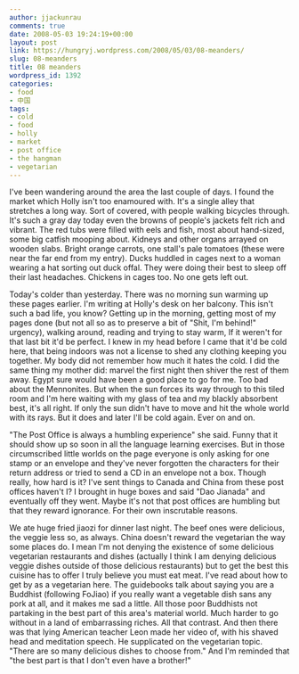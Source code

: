 ```yaml
---
author: jjackunrau
comments: true
date: 2008-05-03 19:24:19+00:00
layout: post
link: https://hungryj.wordpress.com/2008/05/03/08-meanders/
slug: 08-meanders
title: 08 meanders
wordpress_id: 1392
categories:
- food
- 中国
tags:
- cold
- food
- holly
- market
- post office
- the hangman
- vegetarian
---
```


I've been wandering around the area the last couple of days. I found the market which Holly isn't too enamoured with. It's a single alley that stretches a long way. Sort of covered, with people walking bicycles through. It's such a gray day today even the browns of people's jackets felt rich and vibrant. The red tubs were filled with eels and fish, most about hand-sized, some big catfish mooping about. Kidneys and other organs arrayed on wooden slabs. Bright orange carrots, one stall's pale tomatoes (these were near the far end from my entry). Ducks huddled in cages next to a woman wearing a hat sorting out duck offal. They were doing their best to sleep off their last headaches. Chickens in cages too. No one gets left out.

Today's colder than yesterday. There was no morning sun warming up these pages earlier. I'm writing at Holly's desk on her balcony. This isn't such a bad life, you know? Getting up in the morning, getting most of my pages done (but not all so as to preserve a bit of "Shit, I'm behind!" urgency), walking around, reading and trying to stay warm, If it weren't for that last bit it'd be perfect. I knew in my head before I came that it'd be cold here, that being indoors was not a license to shed any clothing keeping you together. My body did not remember how much it hates the cold. I did the same thing my mother did: marvel the first night then shiver the rest of them away. Egypt sure would have been a good place to go for me. Too bad about the Mennonites. But when the sun forces its way through to this tiled room and I'm here waiting with my glass of tea and my blackly absorbent best, it's all right. If only the sun didn't have to move and hit the whole world with its rays. But it does and later I'll be cold again. Ever on and on.

"The Post Office is always a humbling experience" she said. Funny that it should show up so soon in all the language learning exercises. But in those circumscribed little worlds on the page everyone is only asking for one stamp or an envelope and they've never forgotten the characters for their return address or tried to send a CD in an envelope not a box. Though really, how hard is it? I've sent things to Canada and China from these post offices haven't I? I brought in huge boxes and said "Dao Jianada" and eventually off they went. Maybe it's not that post offices are humbling but that they reward ignorance. For their own inscrutable reasons.

We ate huge fried jiaozi for dinner last night. The beef ones were delicious, the veggie less so, as always. China doesn't reward the vegetarian the way some places do. I mean I'm not denying the existence of some delicious vegetarian restaurants and dishes (actually I think I am denying delicious veggie dishes outside of those delicious restaurants) but to get the best this cuisine has to offer I truly believe you must eat meat. I've read about how to get by as a vegetarian here. The guidebooks talk about saying you are a Buddhist (following FoJiao) if you really want a vegetable dish sans any pork at all, and it makes me sad a little. All those poor Buddhists not partaking in the best part of this area's material world. Much harder to go without in a land of embarrassing riches. All that contrast. And then there was that lying American teacher Leon made her video of, with his shaved head and meditation speech. He supplicated on the vegetarian topic. "There are so many delicious dishes to choose from." And I'm reminded that "the best part is that I don't even have a brother!"
